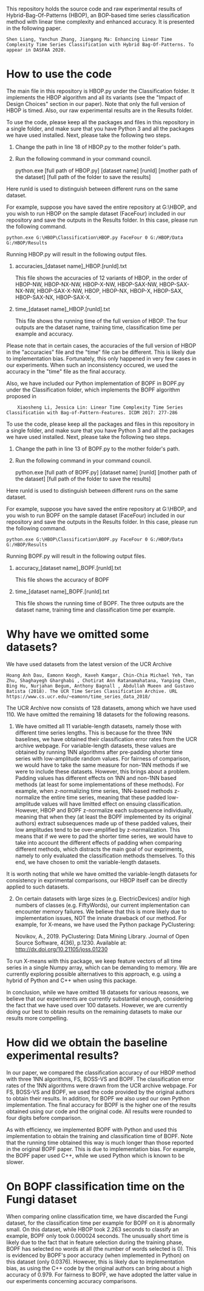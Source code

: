 This repository holds the source code and raw experimental results of Hybrid-Bag-Of-Patterns (HBOP), an BOP-based time series classification method with linear time complexity and enhanced accuracy. It is presented in the following paper.

    Shen Liang, Yanchun Zhang, Jiangang Ma: Enhancing Linear Time Complexity Time Series Classification with Hybrid Bag-Of-Patterns. To appear in DASFAA 2020.

# How to use the code

The main file in this repository is HBOP.py under the Classification folder. It implements the HBOP algorithm and all its variants (see the "Impact of Design Choices" section in our paper). Note that only the full version of HBOP is timed. Also, our raw experimental results are in the Results folder.

To use the code, please keep all the packages and files in this repository in a single folder, and make sure that you have Python 3 and all the packages we have used installed. Next, please take the following two steps. 

1. Change the path in line 18 of HBOP.py to the mother folder's path. 

2. Run the following command in your command council.

    python.exe [full path of HBOP.py] [dataset name] [runId] [mother path of the dataset] [full path of the folder to save the results]

Here runId is used to distinguish between different runs on the same dataset.

For example, suppose you have saved the entire repository at G:\HBOP, and you wish to run HBOP on the sample dataset (FaceFour) included in our repository and save the outputs in the Results folder. In this case, please run the following command.

    python.exe G:\HBOP\Classification\HBOP.py FaceFour 0 G:/HBOP/Data G:/HBOP/Results  
    
Running HBOP.py will result in the following output files.

1. accuracies_[dataset name]_HBOP.[runId].txt

    This file shows the accuracies of 12 variants of HBOP, in the order of HBOP-NW, HBOP-NX-NW, HBOP-X-NW, HBOP-SAX-NW, HBOP-SAX-NX-NW, HBOP-SAX-X-NW, HBOP, HBOP-NX, HBOP-X, HBOP-SAX, HBOP-SAX-NX, HBOP-SAX-X.
    
2. time_[dataset name]_HBOP.[runId].txt

    This file shows the running time of the full version of HBOP. The four outputs are the dataset name, training time, classification time per example and accuracy.

Please note that in certain cases, the accuracies of the full version of HBOP in the "accuracies" file and the "time" file can be different. This is likely due to implementation bias. Fortunately, this only happened in very few cases in our experiments. When such an inconsistency occured, we used the accuracy in the "time" file as the final accuracy.

Also, we have included our Python implementation of BOPF in BOPF.py under the Classification folder, which implements the BOPF algorithm proposed in
    
    	Xiaosheng Li, Jessica Lin: Linear Time Complexity Time Series Classification with Bag-of-Pattern-Features. ICDM 2017: 277-286

To use the code, please keep all the packages and files in this repository in a single folder, and make sure that you have Python 3 and all the packages we have used installed. Next, please take the following two steps.

1. Change the path in line 13 of BOPF.py to the mother folder's path. 

2. Run the following command in your command council.

    python.exe [full path of BOPF.py] [dataset name] [runId] [mother path of the dataset] [full path of the folder to save the results]

Here runId is used to distinguish between different runs on the same dataset.

For example, suppose you have saved the entire repository at G:\HBOP, and you wish to run BOPF on the sample dataset (FaceFour) included in our repository and save the outputs in the Results folder. In this case, please run the following command.

    python.exe G:\HBOP\Classification\BOPF.py FaceFour 0 G:/HBOP/Data G:/HBOP/Results  

Running BOPF.py will result in the following output files.

1. accuracy_[dataset name]_BOPF.[runId].txt

    This file shows the accuracy of BOPF
    
2. time_[dataset name]_BOPF.[runId].txt

    This file shows the running time of BOPF. The three outputs are the dataset name, training time and classification time per example.

# Why have we omitted some datasets?

We have used datasets from the latest version of the UCR Archive 

    Hoang Anh Dau, Eamonn Keogh, Kaveh Kamgar, Chin-Chia Michael Yeh, Yan Zhu, Shaghayegh Gharghabi , Chotirat Ann Ratanamahatana, Yanping Chen, Bing Hu, Nurjahan Begum, Anthony Bagnall , Abdullah Mueen and Gustavo Batista (2018). The UCR Time Series Classification Archive. URL https://www.cs.ucr.edu/~eamonn/time_series_data_2018/
    
The UCR Archive now consists of 128 datasets, among which we have used 110. We have omitted the remaining 18 datasets for the following reasons.

1. We have omitted all 11 variable-length datasets, namely those with different time series lengths. This is because for the three 1NN baselines, we have obtained their classification error rates from the UCR archive webpage. For variable-length datasets, these values are obtained by running 1NN algorithms after pre-padding shorter time series with low-amplitude random values. For fairness of comparison, we would have to take the same measure for non-1NN methods if we were to include these datasets. However, this brings about a problem. Padding values has different effects on 1NN and non-1NN based methods (at least for some implementations of these methods). For example, when z-normalizing time series, 1NN-based methods z-normalize the entire time series, meaning that these padded low-amplitude values will have limitted effect on ensuing classification. However, HBOP and BOPF z-normalize each subsequence individually, meaning that when they (at least the BOPF implemented by its original authors)  extract subsequences made up of these padded values, their low amplitudes tend to be over-amplified by z-normalization. This means that if we were to pad the shorter time series, we would have to take into account the different effects of padding when comparing different methods, which distracts the main goal of our expriments, namely to only evaluated the classification methods themselves. To this end, we have chosen to omit the variable-length datasets.

It is worth noting that while we have omitted the variable-length datasets for consistency in exprimental comparisons, our HBOP itself can be directly applied to such datasets.

2. On certain datasets with large sizes (e.g. ElectricDevices) and/or high numbers of classes (e.g. FiftyWords), our current implementation can encounter memory failures. We believe that this is more likely due to implementation issues, NOT the innate drawback of our method. For example, for X-means, we have used the Python package PyClustering:
   
   Novikov, A., 2019. PyClustering: Data Mining Library. Journal of Open Source Software, 4(36), p.1230. Available at: http://dx.doi.org/10.21105/joss.01230
   
To run X-means with this package, we keep feature vectors of all time series in a single Numpy array, which can be demanding to memory. We are currently exploring possible alternatives to this approach, e.g. using a hybrid of Python and C++ when using this package.

In conclusion, while we have omitted 18 datasets for various reasons, we believe that our experiments are currently substantial enough, considering the fact that we have used over 100 datasets. However, we are currently doing our best to obtain results on the remaining datasets to make our results more compelling.

# How did we obtain the baseline experimental results?

In our paper, we compared the classification accuracy of our HBOP method with three 1NN algorithms, FS, BOSS-VS and BOPF. The classification error rates of the 1NN algorithms were drawn from the UCR archive webpage. For FS, BOSS-VS and BOPF, we used the code provided by the original authors to obtain their results. In addition, for BOPF we also used our own Python implementation. The final accuracy for BOPF is the higher one of the results obtained using our code and the original code. All results were rounded to four digits before comparison. 

As with efficiency, we implemented BOPF with Python and used this implementation to obtain the training and classification time of BOPF. Note that the running time obtained this way is much longer than those reported in the original BOPF paper. This is due to implementation bias. For example, the BOPF paper used C++, while we used Python which is known to be slower.

# On BOPF classification time on the Fungi dataset
When comparing online classification time, we have discarded the Fungi dataset, for the classification time per example for BOPF on it is abnormally small. On this dataset, while HBOP took 2.263 seconds to classify an example, BOPF only took 0.000024 seconds. The unusually short time is likely due to the fact that in feature selection during the training phase, BOPF has selected no words at all (the number of words selected is 0). This is evidenced by BOPF's poor accuracy (when implemented in Python) on this dataset (only 0.0376). However, this is likely due to implementation bias, as using the C++ code by the original authors can bring about a high accuracy of 0.979. For fairness to BOPF, we have adopted the latter value in our experiments concerning accuracy comparisons.
